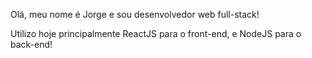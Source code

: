 Olá, meu nome é Jorge e sou desenvolvedor web full-stack!

Utilizo hoje principalmente ReactJS para o front-end, e NodeJS para o back-end!
